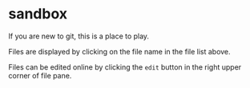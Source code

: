 # sandbox

If you are new to git, this is a place to play.

Files are displayed by clicking on the file name in the file list above.

Files can be edited online by clicking the `edit` button in the right upper corner of file pane.




